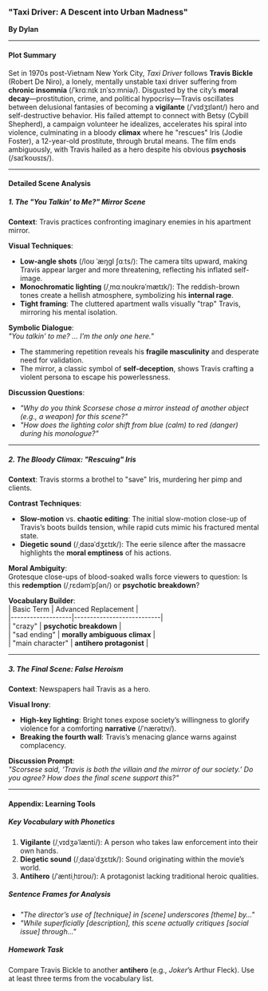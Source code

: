 ### **"Taxi Driver: A Descent into Urban Madness"**  
**By Dylan**  

---

#### **Plot Summary**  
Set in 1970s post-Vietnam New York City, *Taxi Driver* follows **Travis Bickle** (Robert De Niro), a lonely, mentally unstable taxi driver suffering from **chronic insomnia** (/ˈkrɑːnɪk ɪnˈsɔːmniə/). Disgusted by the city’s **moral decay**—prostitution, crime, and political hypocrisy—Travis oscillates between delusional fantasies of becoming a **vigilante** (/ˈvɪdʒɪlənt/) hero and self-destructive behavior. His failed attempt to connect with Betsy (Cybill Shepherd), a campaign volunteer he idealizes, accelerates his spiral into violence, culminating in a bloody **climax** where he "rescues" Iris (Jodie Foster), a 12-year-old prostitute, through brutal means. The film ends ambiguously, with Travis hailed as a hero despite his obvious **psychosis** (/saɪˈkoʊsɪs/).  

---

#### **Detailed Scene Analysis**  

##### **1. The "You Talkin’ to Me?" Mirror Scene**  
**Context**: Travis practices confronting imaginary enemies in his apartment mirror.  

**Visual Techniques**:  
- **Low-angle shots** (/loʊ ˈæŋɡl ʃɑːts/): The camera tilts upward, making Travis appear larger and more threatening, reflecting his inflated self-image.  
- **Monochromatic lighting** (/ˌmɑːnoʊkrəˈmætɪk/): The reddish-brown tones create a hellish atmosphere, symbolizing his **internal rage**.  
- **Tight framing**: The cluttered apartment walls visually "trap" Travis, mirroring his mental isolation.  

**Symbolic Dialogue**:  
*"You talkin’ to me? … I’m the only one here."*  
- The stammering repetition reveals his **fragile masculinity** and desperate need for validation.  
- The mirror, a classic symbol of **self-deception**, shows Travis crafting a violent persona to escape his powerlessness.  

**Discussion Questions**:  
- *"Why do you think Scorsese chose a mirror instead of another object (e.g., a weapon) for this scene?"*  
- *"How does the lighting color shift from blue (calm) to red (danger) during his monologue?"*  

---

##### **2. The Bloody Climax: "Rescuing" Iris**  
**Context**: Travis storms a brothel to "save" Iris, murdering her pimp and clients.  

**Contrast Techniques**:  
- **Slow-motion** vs. **chaotic editing**: The initial slow-motion close-up of Travis’s boots builds tension, while rapid cuts mimic his fractured mental state.  
- **Diegetic sound** (/ˌdaɪəˈdʒɛtɪk/): The eerie silence after the massacre highlights the **moral emptiness** of his actions.  

**Moral Ambiguity**:  
Grotesque close-ups of blood-soaked walls force viewers to question: Is this **redemption** (/ˌrɛdəmˈpʃən/) or **psychotic breakdown**?  

**Vocabulary Builder**:  
| Basic Term       | Advanced Replacement      |  
|-------------------|---------------------------|  
| "crazy"          | **psychotic breakdown**   |  
| "sad ending"     | **morally ambiguous climax** |  
| "main character" | **antihero protagonist**  |  

---

##### **3. The Final Scene: False Heroism**  
**Context**: Newspapers hail Travis as a hero.  

**Visual Irony**:  
- **High-key lighting**: Bright tones expose society’s willingness to glorify violence for a comforting **narrative** (/ˈnærətɪv/).  
- **Breaking the fourth wall**: Travis’s menacing glance warns against complacency.  

**Discussion Prompt**:  
*"Scorsese said, ‘Travis is both the villain and the mirror of our society.’ Do you agree? How does the final scene support this?"*  

---

#### **Appendix: Learning Tools**  

##### **Key Vocabulary with Phonetics**  
1. **Vigilante** (/ˌvɪdʒəˈlænti/): A person who takes law enforcement into their own hands.  
2. **Diegetic sound** (/ˌdaɪəˈdʒɛtɪk/): Sound originating within the movie’s world.  
3. **Antihero** (/ˈæntiˌhɪroʊ/): A protagonist lacking traditional heroic qualities.  

##### **Sentence Frames for Analysis**  
- *"The director’s use of [technique] in [scene] underscores [theme] by…"*  
- *"While superficially [description], this scene actually critiques [social issue] through…"*  

##### **Homework Task**  
Compare Travis Bickle to another **antihero** (e.g., *Joker*’s Arthur Fleck). Use at least three terms from the vocabulary list.  